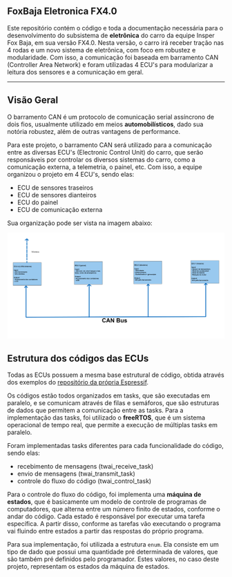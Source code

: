## **FoxBaja Eletronica FX4.0**

Este repositório contém o código e toda a documentação necessária para o desenvolvimento do subsistema de **eletrônica** do carro da equipe Insper Fox Baja, em sua versão FX4.0. Nesta versão, o carro irá receber tração nas 4 rodas e um novo sistema de eletrônica, com foco em robustez e modularidade. Com isso, a comunicação foi baseada em barramento CAN (Controller Area Network) e foram utilizadas 4 ECU's para modularizar a leitura dos sensores e a comunicação em geral.

---

## Visão Geral

O barramento CAN é um protocolo de comunicação serial assíncrono de dois fios, usualmente utilizado em meios **automobilísticos**, dado sua notória robustez, além de outras vantagens de performance.

Para este projeto, o barramento CAN será utilizado para a comunicação entre as diversas ECU's (Electronic Control Unit) do carro, que serão responsáveis por controlar os diversos sistemas do carro, como a comunicação externa, a telemetria, o painel, etc. Com isso, a equipe organizou o projeto em 4 ECU's, sendo elas:

- ECU de sensores traseiros
- ECU de sensores dianteiros
- ECU do painel
- ECU de comunicação externa

Sua organização pode ser vista na imagem abaixo:

![Alt text](./img/telemetria.png)

## Estrutura dos códigos das ECUs

Todas as ECUs possuem a mesma base estrutural de código, obtida através dos exemplos do [repositório da própria Espressif](https://github.com/espressif/esp-idf/tree/03d4fa28694ee15ccfd5a97447575de2d1655026).

Os códigos estão todos organizados em tasks, que são executadas em paralelo, e se comunicam através de filas e semáforos, que são estruturas de dados que permitem a comunicação entre as tasks. Para a implementação das tasks, foi utilizado o **freeRTOS**, que é um sistema operacional de tempo real, que permite a execução de múltiplas tasks em paralelo.

Foram implementadas tasks diferentes para cada funcionalidade do código, sendo elas:

- recebimento de mensagens (twai_receive_task)
- envio de mensagens (twai_transmit_task)
- controle do fluxo do código (twai_control_task)

Para o controle do fluxo do código, foi implementa uma **máquina de estados**, que é basicamente um modelo de controle de programas de computadores, que alterna entre um número finito de estados, conforme o andar do código. Cada estado é responsável por executar uma tarefa específica. A partir disso, conforme as tarefas vão executando o programa vai fluindo entre estados a partir das respostas do próprio programa.

Para sua implementação, foi utilizada a estrutura `enum`. Ela consiste em um tipo de dado que possui uma quantidade pré determinada de valores, que são também pré definidos pelo programador. Estes valores, no caso deste projeto, representam os estados da máquina de estados.
